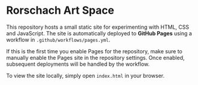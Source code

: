 # Rorschach Art Space

This repository hosts a small static site for experimenting with HTML, CSS and JavaScript. The site is automatically deployed to **GitHub Pages** using a workflow in `.github/workflows/pages.yml`.

If this is the first time you enable Pages for the repository, make sure to manually enable the Pages site in the repository settings. Once enabled, subsequent deployments will be handled by the workflow.

To view the site locally, simply open `index.html` in your browser.
